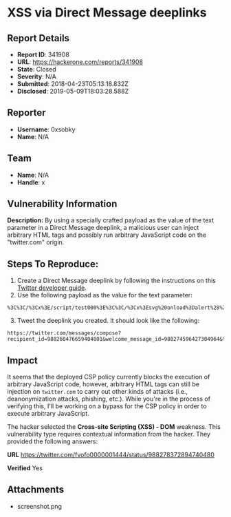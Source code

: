 # XSS via Direct Message deeplinks

## Report Details
- **Report ID**: 341908
- **URL**: https://hackerone.com/reports/341908
- **State**: Closed
- **Severity**: N/A
- **Submitted**: 2018-04-23T05:13:18.832Z
- **Disclosed**: 2019-05-09T18:03:28.588Z

## Reporter
- **Username**: 0xsobky
- **Name**: N/A

## Team
- **Name**: N/A
- **Handle**: x

## Vulnerability Information
**Description:** 
By using a specially crafted payload as the value of the text parameter in a Direct Message deeplink, a malicious user can inject arbitrary HTML tags and possibly run arbitrary JavaScript code on the "twitter.com" origin.

## Steps To Reproduce:

  1. Create a Direct Message deeplink by following the instructions on this [Twitter developer guide](https://developer.twitter.com/en/docs/direct-messages/welcome-messages/guides/deeplinking-to-welcome-message).
  2. Use the following payload as the value for the text parameter:
```
%3C%3C/%3Cx%3E/script/test000%3E%3C%3C/%3Cx%3Esvg%20onload%3Dalert%28%29%3E%3C/%3E%3Cscript%3E1%3C%5Cx%3E2
```
  3. Tweet the deeplink you created. It should look like the following:
```
https://twitter.com/messages/compose?recipient_id=988260476659404801&welcome_message_id=988274596427304964&text=%3C%3C/%3Cx%3E/script/test000%3E%3C%3C/%3Cx%3Esvg%20onload%3Dalert%28%29%3E%3C/%3E%3Cscript%3E1%3C%5Cx%3E2
```

## Impact

It seems that the deployed CSP policy currently blocks the execution of arbitrary JavaScript code, however, arbitrary HTML tags can still be injection on `twitter.com` to carry out other kinds of attacks (i.e., deanonymization attacks, phishing, etc.). While you're in the process of verifying this, I'll be working on a bypass for the CSP policy in order to execute arbitrary JavaScript.

The hacker selected the **Cross-site Scripting (XSS) - DOM** weakness. This vulnerability type requires contextual information from the hacker. They provided the following answers:

**URL**
https://twitter.com/fvofo0000001444/status/988278372894740480

**Verified**
Yes



## Attachments
- screenshot.png
